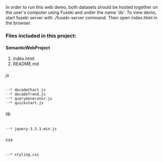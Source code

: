 In order to run this web demo, both datasets should be hosted together on the user's computer using Fuseki and under the name 'ds'. To view demo, start fuseki server with ./fuseki-server command. Then open index.html in the browser.

### Files included in this project:

#### SemanticWebProject
  1. index.html 
  2. README.md
  ###### js 
    ⋅⋅* decadeChart.js
    ⋅⋅* decadeTrend.js
    ⋅⋅* queryGenerator.js
    ⋅⋅* quickstart.js
  ###### lib 
    ⋅⋅* jquery-3.3.1.min.js
  ###### css 
    ⋅⋅* styling.css

